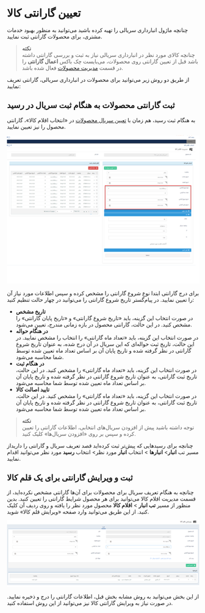 # تعیین گارانتی کالا 
چنانچه ماژول انبارداری سریالی را تهیه کرده باشید می‌توانید به منظور بهبود خدمات مشتری، برای محصولات گارانتی ثبت نمایید.<br>

>**نکته**<br>
چنانچه کالای مورد نظر در انبارداری سریالی نیاز به ثبت و بررسی گارانتی داشته باشد قبل از تعیین گارانتی روی محصولات، می‌بایست چک باکس **اعمال گارانتی** را در قسمت [مدیریت محصولات]() فعال شده باشد.<br>

از طریق دو روش زیر می‌توانید برای محصولات در انبارداری سریالی،  گارانتی تعریف نمایید:<br>

## ثبت گارانتی محصولات به هنگام ثبت سریال در رسید
به هنگام ثبت رسید،‌ هم زمان با [تعیین سریال محصولات]() در «انتخاب اقلام کالا»، گارانتی محصول را نیز تعیین نمایید.

![ثبت گارانتی](./Images/guarantee-list-method1.png.png)

برای درج گارانتی ابتدا نوع شروع گارانتی را مشخص کرده و سپس اطلاعات مورد نیاز آن را تعیین نمایید. در پیام‌گستر تاریخ شروع گارانتی را می‌توانید در چهار حالت تنظیم کنید:<br>
- **تاریخ مشخص**<br>
در صورت انتخاب این گزینه، باید «تاریخ شروع گارانتی» و «تاریخ پایان گارانتی» را مشخص کنید. در این حالت، گارانتی محصول در بازه زمانی مندرج، تعیین می‌شود.
- **در هنگام حواله**<br>
 در صورت انتخاب این گزینه، باید «تعداد ماه گارانتی» را انتخاب را مشخص نمایید. در این حالت،‌ تاریخ ثبت حواله‌ای که این سریال در آن درج شده،‌ به عنوان تاریخ شروع گارانتی در نظر گرفته شده و تاریخ پایان آن بر اساس تعداد ماه تعیین شده توسط شما محاسبه می‌شود.
- **در هنگام ثبت**<br>
در صورت انتخاب این گزینه، باید «تعداد ماه گارانتی» را مشخص کنید. در این حالت،‌ تاریخ ثبت گارانتی،‌ به عنوان تاریخ شروع گارانتی در نظر گرفته شده و تاریخ پایان آن بر اساس تعداد ماه تعیین شده توسط شما محاسبه می‌شود.
- **تایید اصالت کالا**<br>
در صورت انتخاب این گزینه، باید «تعداد ماه گارانتی» را مشخص کنید. در این حالت،‌ تاریخ ثبت گارانتی،‌ به عنوان تاریخ شروع گارانتی در نظر گرفته شده و تاریخ پایان آن بر اساس تعداد ماه تعیین شده توسط شما محاسبه می‌شود.

> **نکته**<br>
> توجه داشته باشید پیش از افزودن سریال‌های انتخابی، اطلاعات گارانتی را تعیین کرده و سپس بر روی «افزودن سریال‌ها» کلیک کنید.<br>

چنانچه برای رسیدهایی که پیش‌تر ثبت کرده‌اید قصد تعریف سریال و گارانتی را دارید‌از مسیر  تب **انبار**> **انبارها** > انتخاب **انبار** مورد نظر> انتخاب **رسید** مورد نظر می‌توانید اقدام نمایید.


## ثبت و ویرایش گارانتی برای یک قلم کالا
چنانچه به هنگام تعریف سریال برای محصولات برای آن‌ها گارانتی مشخص نکرده‌اید،‌ از قسمت مدیریت اقلام کالا می‌توانید برای هر محصول شرایط گارانتی را تعیین کنید. بدین منظور از مسیر  **تب انبار** > **اقلام کالا** محصول مورد نظر را یافته و روی ردیف آن کلیک کنید. از این طریق می‌توانید وارد صفحه «ویرایش قلم کالا» شوید.

![ثبت گارانتی برای تک محصول](./Images/guarantee-editing.png)

از این بخش می‌توانید به روش مشابه بخش قبل، اطلاعات گارانتی را درج و ذخیره نمایید. در صورت نیاز به ویرایش گارانتی کالا نیز می‌توانید از این روش استفاده کنید.